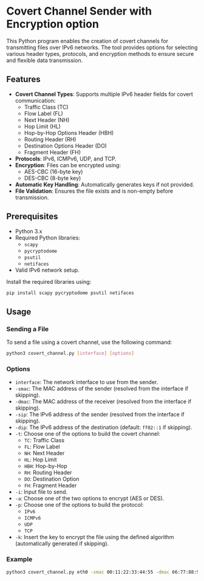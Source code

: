 # Covert Channel Sender with Encryption option

This Python program enables the creation of covert channels for transmitting files over IPv6 networks. The tool provides options for selecting various header types, protocols, and encryption methods to ensure secure and flexible data transmission.

## Features

- **Covert Channel Types**: Supports multiple IPv6 header fields for covert communication:
  - Traffic Class (TC)
  - Flow Label (FL)
  - Next Header (NH)
  - Hop Limit (HL)
  - Hop-by-Hop Options Header (HBH)
  - Routing Header (RH)
  - Destination Options Header (DO)
  - Fragment Header (FH)
- **Protocols**: IPv6, ICMPv6, UDP, and TCP.
- **Encryption**: Files can be encrypted using:
  - AES-CBC (16-byte key)
  - DES-CBC (8-byte key)
- **Automatic Key Handling**: Automatically generates keys if not provided.
- **File Validation**: Ensures the file exists and is non-empty before transmission.

## Prerequisites

- Python 3.x
- Required Python libraries:
  - `scapy`
  - `pycryptodome`
  - `psutil`
  - `netifaces`
- Valid IPv6 network setup.

Install the required libraries using:
```bash
pip install scapy pycryptodome psutil netifaces
```

## Usage

### Sending a File

To send a file using a covert channel, use the following command:

```bash
python3 covert_channel.py [interface] [options]
```

### Options

- `interface`: The network interface to use from the sender.
- `-smac`: The MAC address of the sender (resolved from the interface if skipping).
- `-dmac`: The MAC address of the receiver (resolved from the interface if skipping).
- `-sip`: The IPv6 address of the sender (resolved from the interface if skipping).
- `-dip`: The IPv6 address of the destination (default: `ff02::1` if skipping).
- `-t`: Choose one of the options to build the covert channel:
  - `TC`: Traffic Class
  - `FL`: Flow Label
  - `NH`: Next Header
  - `HL`: Hop Limit
  - `HBH`: Hop-by-Hop
  - `RH`: Routing Header
  - `DO`: Destination Option
  - `FH`: Fragment Header
- `-i`: Input file to send.
- `-a`: Choose one of the two options to encrypt (AES or DES).
- `-p`: Choose one of the options to build the protocol:
  - `IPv6`
  - `ICMPv6`
  - `UDP`
  - `TCP`
- `-k`: Insert the key to encrypt the file using the defined algorithm (automatically generated if skipping).

### Example
```bash
python3 covert_channel.py eth0 -smac 00:11:22:33:44:55 -dmac 66:77:88:99:AA:BB -sip fe80::1 -dip ff02::1 -t DO -i secret.txt -a AES -p ICMPv6 -k mysecretkey
```
